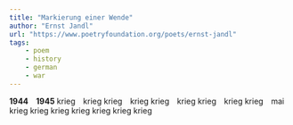 ```yaml
---
title: "Markierung einer Wende"
author: "Ernst Jandl"
url: "https://www.poetryfoundation.org/poets/ernst-jandl"
tags: 
    - poem
    - history
    - german
    - war
---
```


**1944**&emsp;**1945**
krieg&emsp;krieg
krieg&emsp;krieg
krieg&emsp;krieg
krieg&emsp;krieg
krieg&emsp;mai
krieg
krieg
krieg
krieg
krieg
krieg
krieg